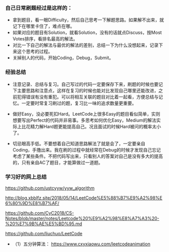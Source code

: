 ### 自己日常刷题经过是这样的：

* 拿到题目，看一眼Difficulty，然后自己思考一下解题思路。如果解不出来，就记下在哪里卡住了，难点在哪。
* 如果对应的题目有Solution，就看Solution，没有的话就点Discuss，按Most Votes排序，看排名最高的解法。
* 对比一下自己的解法与最优的解法的差别，总结一下为什么没想起来，记录下来这个思考的过程。
* 关掉别人的代码，开始Coding，Debug，Submit。


### 经验总结
* 注意记录、总结与复习。自己写过的代码一定要保存下来，刷题的时候也要记下主要思路和注意点，这样在复习的时候也能对比发现自己哪里还能改进，之前犯得错误有没有重犯。可以将相互关联的题目对比着一起看，方便总结与记忆。一定要时常复习刷过的题，复习比一味的追求数量更重要。

* 做好Easy，没必要死扣Hard。LeetCode上很多Easy的题目看似简单，实则想要写出Perfect的代码并非易事。多思考如何优化Easy，Medium的解法实际上比花精力解Hard题更能提高自己。况且面试的时候Hard被问的概率太小了。
* 切忌眼高手低。不要想着自己知道思路解法了就是会了，一定要亲自Coding，手撸出来。我在刷的过程中就经常在Debug的时候才发现自己忘记考虑了某些条件。不把代码写出来，只看别人的答案对自己是没有多大的提高的，只有亲自AC了题目，才能算做过一道题。


### 学习好的网上总结
https://github.com/ustcyyw/yyw_algorithm

http://blog.xbblfz.site/2018/05/14/LeetCode%E5%88%B7%E9%A2%98%E6%80%9D%E8%B7%AF/

https://github.com/CyC2018/CS-Notes/blob/master/notes/Leetcode%20%E9%A2%98%E8%A7%A3%20-%20%E7%9B%AE%E5%BD%95.md

https://github.com/liuchuo/LeetCode
* （1）五分钟算法：
https://www.cxyxiaowu.com/leetcodeanimation
